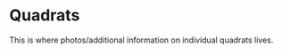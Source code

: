 Quadrats
================

This is where photos/additional information on individual quadrats
lives.
